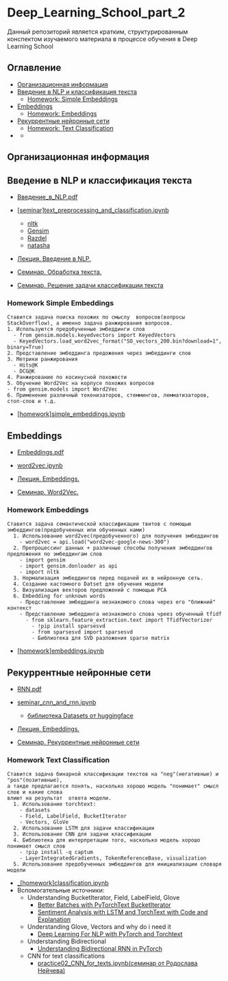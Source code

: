 # Deep_Learning_School_part_2
Данный репозиторий является кратким, структурированным конспектом
изучаемого материала в процессе обучения в Deep Learning School


## Оглавление

- [Организационная информация](#Организационная-информация)
- [Введение в NLP и классификация текста](#Введение-в-NLP-и-классификация-текста)
  - [Homework: Simple Embeddings](#Homework-Simple-Embeddings)
- [Embeddings](#Embeddings)
  - [Homework: Embeddings](#Homework-Embeddings)
- [Рекуррентные нейронные сети](#Рекуррентные-нейронные-сети)
  - [Homework: Text Classification](#Homework-Text-Classification)
- []()
  - []()

## Организационная информация


## Введение в NLP и классификация текста
 
- [Введение_в_NLP.pdf](02_Введение_в_NLP_и_классификация_текста/Введение_в_NLP.pdf)
- [[seminar]text_preprocessing_and_classification.ipynb](02_Введение_в_NLP_и_классификация_текста/[seminar]text_preprocessing_and_classification.ipynb)
    - [nltk](https://www.nltk.org/)
    - [Gensim](https://radimrehurek.com/gensim/)
    - [Razdel](https://natasha.github.io/razdel/)
    - [natasha](https://natasha.github.io/)


- [Лекция. Введение в NLP.](https://www.youtube.com/watch?v=d0oV1MZ_KdE&ab_channel=DeepLearningSchool)
- [Семинар. Обработка текста.](https://www.youtube.com/watch?v=Aa-p8ddbxpQ)
- [Семинар. Решение задачи классификации текста](https://www.youtube.com/watch?v=ltyWeIPrAVA)

### Homework Simple Embeddings
```
Ставится задача поиска похожих по смыслу  вопросов(вопросы StackOverflow), а именно задача ранжирования вопросов.
1. Используются предобученные эмбеддинги слов
  - from gensim.models.keyedvectors import KeyedVectors
  - KeyedVectors.load_word2vec_format("SO_vectors_200.bin?download=1", binary=True)
2. Представление эмбеддинга предожения через эмбеддинги слов
3. Метрики ранжирования
  - Hits@K
  - DCG@K
4. Ранжирование по косинусной похожести
5. Обучение Word2Vec на корпусе похожих вопросов
- from gensim.models import Word2Vec
6. Применение различный токенизаторов, стеммингов, лемматизаторов, стоп-слов и т.д.
```
- [[homework]simple_embeddings.ipynb](03_hw_Simple_embeddings/[homework]simple_embeddings.ipynb)


## Embeddings

- [Embeddings.pdf](04_Embeddings/Embeddings.pdf)
- [word2vec.ipynb](04_Embeddings/word2vec.ipynb)


- [Лекция. Embeddings.](https://www.youtube.com/watch?v=eXQAOTsbhLQ)
- [Семинар. Word2Vec.](https://www.youtube.com/watch?v=iLzZO_4xyMg)

### Homework Embeddings
```
Ставится задача семантической классификации твитов с помощью эмбеддингов(предобученных или обученных нами)
  1. Использование word2veс(предобученного) для получения эмбеддингов
    - word2vec = api.load("word2vec-google-news-300")
  2. Препроцессинг данных + различные способы получения эмбеддингов предложения по эмбеддингам слов
    - import gensim
    - import gensim.donloader as api
    - import nltk
  3. Нормализация эмбеддингов перед подачей их в нейронную сеть.
  4. Создание кастомного Datset для обучения модели
  5. Визуализация векторов предложений с помощью PCA
  6. Embedding for unknown words
    - Представление эмбеддинга незнакомого слова через его "ближний" контекст
    - Представление эмбеддинга незнакомого слова чреез обученный tfidf
      - from sklearn.feature_extraction.text import TfidfVectorizer
        - !pip install sparsesvd
        - from sparsesvd import sparsesvd
        - Библиотека для SVD разложения sparse matrix
```
- [[homework]embeddings.ipynb](05_hw_Embeddings/[homework]embeddings.ipynb)


## Рекуррентные нейронные сети

- [RNN.pdf](06_Рекуррентные_нейронные_сети/RNN.pdf)
- [seminar_cnn_and_rnn.ipynb](06_Рекуррентные_нейронные_сети/seminar_cnn_and_rnn.ipynb)
  - [библиотека Datasets от huggingface](https://huggingface.co/docs/datasets/)


- [Лекция. Embeddings.](https://www.youtube.com/watch?v=eXQAOTsbhLQ&ab_channel=DeepLearningSchool)
- [Семинар. Рекуррентные нейронные сети](https://www.youtube.com/watch?v=_wpAkWZmlyg&t=1474s&ab_channel=DeepLearningSchool)

### Homework Text Classification
```
Ставится задача бинарной классификации текстов на "neg"(негативные) и "pos"(позитивные),
а такде предлагается понять, насколько хорошо модель "понимает" смысл слов и какие слова
влиют на результат  ответа модели.
  1. Использование torchtext:
    - datasets
    - Field, LabelField, BucketIterator
    - Vectors, GloVe
  2. Использование LSTM для задачи классификации
  3. Использование CNN для задачи классификации
  4. Библиотека для интерпретации того, насколько модель хорошо  понимает смысл слов 
    - !pip install -q captum
    - LayerIntegratedGradients, TokenReferenceBase, visualization
  5. Использование предобученных эмбеддингов для инициализации словаря модели 
```
- [_[homework]classification.ipynb](07_hw_Text_Classification/_[homework]classification.ipynb)
- Вспомогательные источники:
  - Understanding BucketIterator, Field, LabelField, Glove
    - [Better Batches with PyTorchText BucketIterator](https://gmihaila.medium.com/better-batches-with-pytorchtext-bucketiterator-12804a545e2a)
    - [Sentiment Analysis with LSTM and TorchText with Code and Explanation](https://www.analyticsvidhya.com/blog/2021/09/sentiment-analysis-with-lstm-and-torchtext-with-code-and-explanation/)
  - Understanding Glove, Vectors and why do i need it
    - [Deep Learning For NLP with PyTorch and Torchtext](https://towardsdatascience.com/deep-learning-for-nlp-with-pytorch-and-torchtext-4f92d69052f)
  - Understanding Bidirectional
    - [Understanding Bidirectional RNN in PyTorch](https://towardsdatascience.com/understanding-bidirectional-rnn-in-pytorch-5bd25a5dd66)
  - CNN for text classifications
    - [practice02_CNN_for_texts.ipynb(семинар от Родослава Нейчева)](ml-mipt/week1_02_CNN_for_texts_and_more_embeddings/practice02_CNN_for_texts.ipynb)


## 


